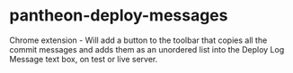 # pantheon-deploy-messages
Chrome extension - Will add a button to the toolbar that copies all the commit messages and adds them as an unordered list into the Deploy Log Message text box, on test or live server.

